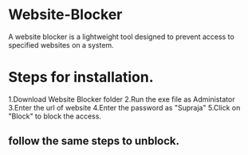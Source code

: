# Website-Blocker
A website blocker is a lightweight tool designed to prevent access to specified websites on a system.

# Steps for installation.
1.Download Website Blocker folder
2.Run the exe file as Administator
3.Enter the url of website
4.Enter the password as "Supraja"
5.Click on "Block" to block the access.

 ## follow the same steps to unblock.

